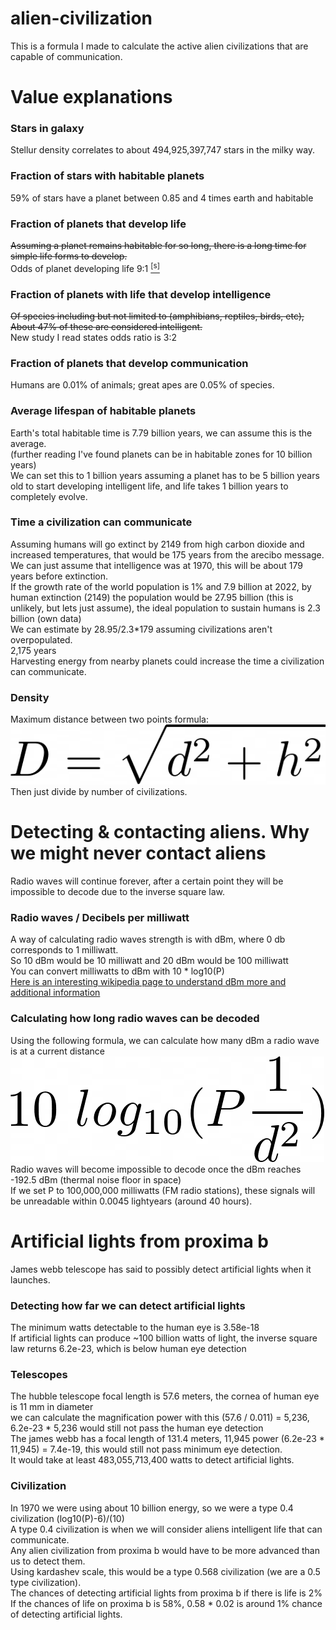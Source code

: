 # alien-civilization
This is a formula I made to calculate the active alien civilizations that are capable of communication.
# Value explanations
### Stars in galaxy
Stellur density correlates to about 494,925,397,747 stars in the milky way.
### Fraction of stars with habitable planets
59% of stars have a planet between 0.85 and 4 times earth and habitable
### Fraction of planets that develop life
~~Assuming a planet remains habitable for so long, there is a long time for simple life forms to develop.~~ <br/>
Odds of planet developing life 9:1 <a href="https://www.sciencedaily.com/releases/2020/05/200518162639.htm" target="_blank"><sup>[s]</sup></a>
### Fraction of planets with life that develop intelligence
~~Of species including but not limited to (amphibians, reptiles, birds, etc), About 47% of these are considered intelligent.~~ <br/>
New study I read states odds ratio is 3:2
### Fraction of planets that develop communication
Humans are 0.01% of animals; great apes are 0.05% of species.
### Average lifespan of habitable planets
Earth's total habitable time is 7.79 billion years, we can assume this is the average. <br/>
(further reading I've found planets can be in habitable zones for 10 billion years) <br/>
We can set this to 1 billion years assuming a planet has to be 5 billion years old to start developing intelligent life, and life takes 1 billion years to completely evolve.
### Time a civilization can communicate
Assuming humans will go extinct by 2149 from high carbon dioxide and increased temperatures, that would be 175 years from the arecibo message. <br/>
We can just assume that intelligence was at 1970, this will be about 179 years before extinction. <br/>
If the growth rate of the world population is 1% and 7.9 billion at 2022, by human extinction (2149) the population would be 27.95 billion (this is unlikely, but lets just assume), the ideal population to sustain humans is 2.3 billion (own data) <br/>
We can estimate by 28.95/2.3*179 assuming civilizations aren't overpopulated. <br/>
2,175 years <br/>
Harvesting energy from nearby planets could increase the time a civilization can communicate.
### Density
Maximum distance between two points formula: ![](maximum-distance.png)
<br/>Then just divide by number of civilizations.
# Detecting & contacting aliens. Why we might never contact aliens
Radio waves will continue forever, after a certain point they will be impossible to decode due to the inverse square law.
### Radio waves / Decibels per milliwatt
A way of calculating radio waves strength is with dBm, where 0 db corresponds to 1 milliwatt. <br/>
So 10 dBm would be 10 milliwatt and 20 dBm would be 100 milliwatt <br/>
You can convert milliwatts to dBm with 10 * log10(P) <br/>
<a href="https://en.wikipedia.org/wiki/DBm">Here is an interesting wikipedia page to understand dBm more and additional information</a>
### Calculating how long radio waves can be decoded
Using the following formula, we can calculate how many dBm a radio wave is at a current distance <br/>
![](radio-waves-decay.png) <br/>
Radio waves will become impossible to decode once the dBm reaches -192.5 dBm (thermal noise floor in space) <br/>
If we set P to 100,000,000 milliwatts (FM radio stations), these signals will be unreadable within 0.0045 lightyears (around 40 hours).
# Artificial lights from proxima b
James webb telescope has said to possibly detect artificial lights when it launches.
### Detecting how far we can detect artificial lights
The minimum watts detectable to the human eye is 3.58e-18 <br/>
If artificial lights can produce ~100 billion watts of light, the inverse square law returns 6.2e-23, which is below human eye detection
### Telescopes
The hubble telescope focal length is 57.6 meters, the cornea of human eye is 11 mm in diameter <br/>
we can calculate the magnification power with this (57.6 / 0.011) = 5,236, 6.2e-23 * 5,236 would still not pass the human eye detection <br/>
The james webb has a focal length of 131.4 meters, 11,945 power (6.2e-23 * 11,945) = 7.4e-19, this would still not pass minimum eye detection. <br/>
It would take at least 483,055,713,400 watts to detect artificial lights. <br/>
### Civilization
In 1970 we were using about 10 billion energy, so we were a type 0.4 civilization (log10(P)-6)/(10) <br/>
A type 0.4 civilization is when we will consider aliens intelligent life that can communicate. <br/>
Any alien civilization from proxima b would have to be more advanced than us to detect them. <br/>
Using kardashev scale, this would be a type 0.568 civilization (we are a 0.5 type civilization). <br/>
The chances of detecting artificial lights from proxima b if there is life is 2% <br/>
If the chances of life on proxima b is 58%, 0.58 * 0.02 is around 1% chance of detecting artificial lights.
